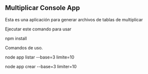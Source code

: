 ## Multiplicar Console App

Esta es una aplicación para generar archivos de tablas de multiplicar

Ejecutar este comando para usar

npm install


Comandos de uso.

node app listar --base=3 limite=10

node app crear --base=3 limiter=10